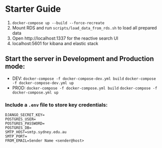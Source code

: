 # Starter Guide

1. `docker-compose up --build --force-recreate`
2. Mount RDS and run `scripts/load_data_from_rds.sh` to load all prepared data
3. Open http://localhost:1337 for the reactive search UI
4. localhost:5601 for kibana and elastic stack

## Start the server in Development and Production mode:

- DEV: 
	`docker-compose -f docker-compose-dev.yml build`
	`docker-compose -f docker-compose-dev.yml up`
- PROD:
	`docker-compose -f docker-compose.yml build`
	`docker-compose -f docker-compose.yml up`

### Include a `.env` file to store key credentials:
```
DJANGO_SECRET_KEY=
POSTGRES_USER=
POSTGRES_PASSWORD=
POSTGRES_DB=
SMTP_HOST=smtp.sydney.edu.au
SMTP_PORT=
FROM_EMAIL=Sender Name <sender@host>
```